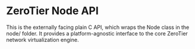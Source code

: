 ZeroTier Node API
======

This is the externally facing plain C API, which wraps the Node class in the node/ folder. It provides a platform-agnostic interface to the core ZeroTier network virtualization engine.
